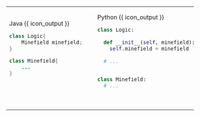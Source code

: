 <table> 
<tr>
  <td>

Java {{ icon_output }}
```java
class Logic{
    Minefield minefield;
}

class Minefield{
    ...
}



```
  </td>
  <td valign="bottom">&nbsp;&nbsp;<br><br></td>
  <td valign="bottom">

Python {{ icon_output }}
```python
class Logic:
  
  def __init__(self, minefield):
    self.minefield = minefield
    
  # ...


class Minefield:
  # ...
```
  </td>
</tr>
</table>